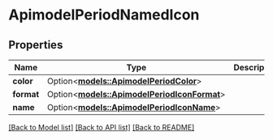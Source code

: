 # ApimodelPeriodNamedIcon

## Properties

Name | Type | Description | Notes
------------ | ------------- | ------------- | -------------
**color** | Option<[**models::ApimodelPeriodColor**](apimodel.Color.md)> |  | [optional]
**format** | Option<[**models::ApimodelPeriodIconFormat**](apimodel.IconFormat.md)> |  | [optional]
**name** | Option<[**models::ApimodelPeriodIconName**](apimodel.IconName.md)> |  | [optional]

[[Back to Model list]](../README.md#documentation-for-models) [[Back to API list]](../README.md#documentation-for-api-endpoints) [[Back to README]](../README.md)



